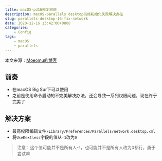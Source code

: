 ```yaml
---
title: macOS-pd16修复网络
description: macOS-parallels desktop网络初始化失败解决办法
slug: parallels-desktop-16-fix-network
date: 2020-12-16 13:42:00+0800
categories:
    - Config
tags:
    - macOS
    - parallels
---
```



本文来源：[Moeomu的博客](/p/parallels-desktop-16-fix-network/)

## 前奏

- 在macOS Big Sur下可以使用
- 之前是使用命令启动的不完美解决办法，还会导致一系列权限问题，现在终于完美了

## 解决方案

- 最高权限编辑文件`/Library/Preferences/Parallels/network.desktop.xml`
- 将`UseKextless`字段的值从`-1`改为`0`

> 注意：这个值可能并不是所有人-1，也可能并不是所有人改为0都行，勇于尝试嘛
